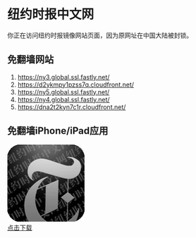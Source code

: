 <h1>纽约时报中文网</h1>
<p>你正在访问纽约时报镜像网站页面，因为原网址在中国大陆被封锁。</p>
<h2>免翻墙网站</h2>
<ol>
<li><a href="https://ny3.global.ssl.fastly.net/" target="1">https://ny3.global.ssl.fastly.net/</a></li>
<li><a href="https://d2ykmpy1pzss7q.cloudfront.net/" target="2">https://d2ykmpy1pzss7q.cloudfront.net/</a></li>
<li><a href="https://ny5.global.ssl.fastly.net/" target="3">https://ny5.global.ssl.fastly.net/</a></li>
<li><a href="https://ny4.global.ssl.fastly.net/" target="4">https://ny4.global.ssl.fastly.net/</a></li>
<li><a href="https://dna2t2kyn7c1r.cloudfront.net/" target="5">https://dna2t2kyn7c1r.cloudfront.net/</a></li>
</ol>
<h2>免翻墙iPhone/iPad应用</h2>
<p>
	<a href="https://itunes.apple.com/cn/app/niu-yue-shi-bao-zhong-wen-wang/id807498298?mt=8">
		<img src="icon175x175.jpeg" />
		<br/>点击下载
	</a>
</p>